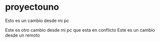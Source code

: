 # proyectouno

Esto es un cambio desde mi pc

Este es otro cambio desde mi pc que esta en conflicto
Este es un cambio desde un remoto
